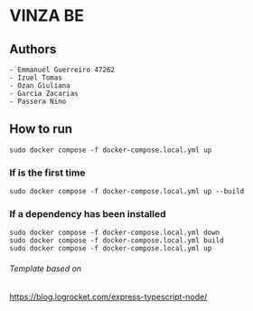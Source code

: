 # VINZA BE

## Authors

```
- Emmanuel Guerreiro 47262
- Izuel Tomas
- Ozan Giuliana
- Garcia Zacarias
- Passera Nino
```

## How to run

`sudo docker compose -f docker-compose.local.yml up`

### If is the first time

`sudo docker compose -f docker-compose.local.yml up --build`

### If a dependency has been installed

```
sudo docker compose -f docker-compose.local.yml down
sudo docker compose -f docker-compose.local.yml build
sudo docker compose -f docker-compose.local.yml up
```

###### Template based on

https://blog.logrocket.com/express-typescript-node/
